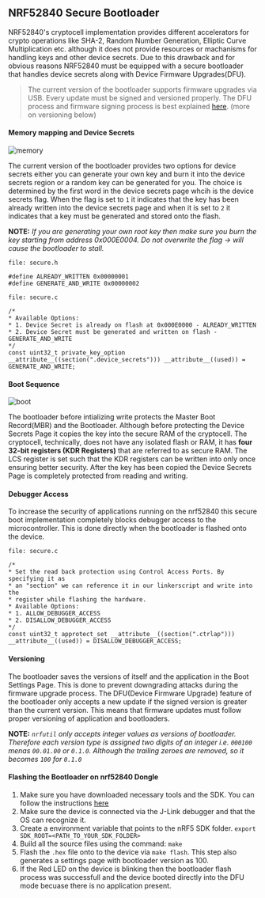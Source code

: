 ## NRF52840 Secure Bootloader

NRF52840's cryptocell implementation provides different accelerators for crypto operations like SHA-2, Random Number Generation, Elliptic Curve Multiplication etc. although it does not provide resources or machanisms for handling keys and other device secrets. Due to this drawback and for obvious reasons NRF52840 must be equipped with a secure bootloader that handles device secrets along with Device Firmware Upgrades(DFU).

> The current version of the bootloader supports firmware upgrades via USB. Every update must be signed and versioned properly. The DFU process and firmware signing process is best explained [here](https://infocenter.nordicsemi.com/index.jsp?topic=%2Fcom.nordic.infocenter.sdk5.v15.0.0%2Flib_bootloader_modules.html). (more on versioning below)

#### Memory mapping and Device Secrets
![memory](https://git.slock.it/hardware/freertos/nrf52-secure-boot/raw/assets/assets/Memory%20Mapping.png)

The current version of the bootloader provides two options for device secrets either you can generate your own key and burn it into the device secrets region or a random key can be generated for you. The choice is determined by the first word in the device secrets page whcih is the device secrets flag. When the flag is set to `1` it indicates that the key has been already written into the device secrets page and when it is set to `2` it indicates that a key must be generated and stored onto the flash.

**NOTE:** *If you are generating your own root key then make sure you burn the key starting from address 0x000E0004. Do not overwrite the flag -> will cause the bootloader to stall.*

```
file: secure.h

#define ALREADY_WRITTEN 0x00000001
#define GENERATE_AND_WRITE 0x00000002

file: secure.c

/*
* Available Options:
* 1. Device Secret is already on flash at 0x000E0000 - ALREADY_WRITTEN
* 2. Device Secret must be generated and written on flash - GENERATE_AND_WRITE
*/
const uint32_t private_key_option __attribute__((section(".device_secrets"))) __attribute__((used)) = GENERATE_AND_WRITE;
```

#### Boot Sequence
![boot](https://git.slock.it/hardware/freertos/nrf52-secure-boot/raw/assets/assets/Boot%20Sequence.png)

The bootloader before intializing write protects the Master Boot Record(MBR) and the Bootloader. Although before protecting the Device Secrets Page it copies the key into the secure RAM of the cryptocell. The cryptocell, technically, does not have any isolated flash or RAM, it has **four 32-bit registers (KDR Registers)** that are referred to as secure RAM. The LCS register is set such that the KDR registers can be written into only once ensuring better security. After the key has been copied the Device Secrets Page is completely protected from reading and writing.

#### Debugger Access
To increase the security of applications running on the nrf52840 this secure boot implementation completely blocks debugger access to the microcontroller. This is done directly when the bootloader is flashed onto the device.

```
file: secure.c

/*
* Set the read back protection using Control Access Ports. By specifying it as
* an "section" we can reference it in our linkerscript and write into the
* register while flashing the hardware.
* Available Options:
* 1. ALLOW_DEBUGGER_ACCESS
* 2. DISALLOW_DEBUGGER_ACCESS
*/
const uint32_t approtect_set __attribute__((section(".ctrlap"))) __attribute__((used)) = DISALLOW_DEBUGGER_ACCESS;
```

#### Versioning
The bootloader saves the versions of itself and the application in the Boot Settings Page. This is done to prevent downgrading attacks during the firmware upgrade process. The DFU(Device Firmware Upgrade) feature of the bootloader only accepts a new update if the signed version is greater than the current version. This means that firmware updates must follow proper versioning of application and bootloaders.

**NOTE:** *`nrfutil` only accepts integer values as versions of bootloader. Therefore each version type is assigned two digits of an integer i.e. `000100` menas `00.01.00` or `0.1.0`. Although the trailing zeroes are removed, so it becomes `100` for `0.1.0`*

#### Flashing the Bootloader on nrf52840 Dongle

1. Make sure you have downloaded necessary tools and the SDK. You can follow the instructions [here](https://git.slock.it/hardware/crypto-accelerator-benchmarks#pre-requisites)
2. Make sure the device is connected via the J-Link debugger and that the OS can recognize it.
3. Create a environment variable that points to the nRF5 SDK folder. `export SDK_ROOT=<PATH_TO_YOUR_SDK_FOLDER>`
4. Build all the source files using the command: `make`
5. Flash the `.hex` file onto to the device via `make flash`. This step also generates a settings page with bootloader version as 100.
6. If the Red LED on the device is blinking then the bootloader flash process was successfull and the device booted directly into the DFU mode becuase there is no application present.
